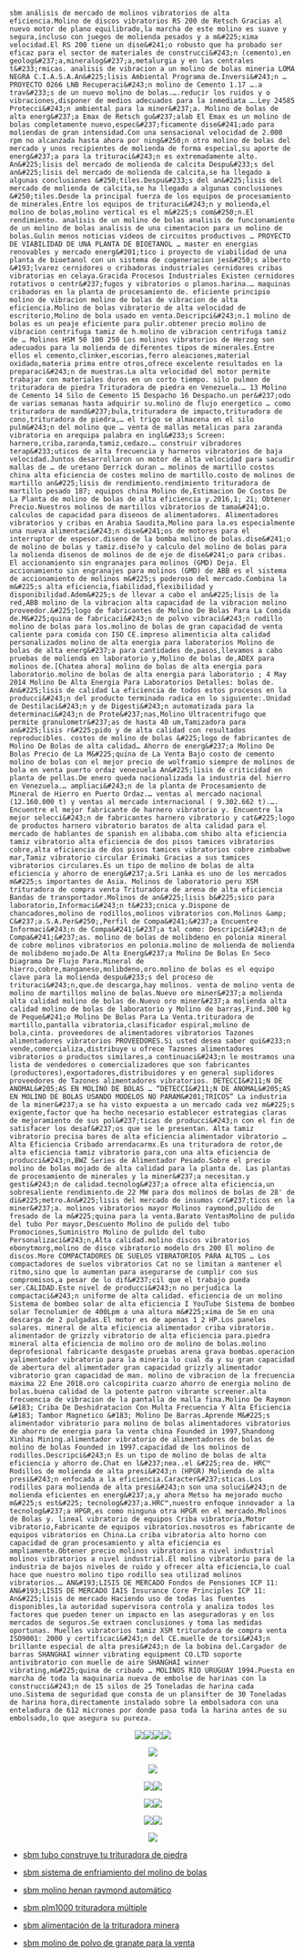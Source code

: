 
```
sbm análisis de mercado de molinos vibratorios de alta eficiencia.Molino de discos vibratorios RS 200 de Retsch Gracias al nuevo motor de plano equilibrado,la marcha de este molino es suave y segura,incluso con juegos de molienda pesados y a m&#225;xima velocidad.El RS 200 tiene un dise&#241;o robusto que ha probado ser eficaz para el sector de materiales de construcci&#243;n (cemento),en geolog&#237;a,mineralog&#237;a,metalurgia y en las centrales t&#233;rmicas. analisis de vibracion a un molino de bolas mineria LOMA NEGRA C.I.A.S.A.An&#225;lisis Ambiental Programa de.Inversi&#243;n … PROYECTO 0266 LNB Recuperaci&#243;n molino de Cemento 1.17 ….a trav&#233;s de un nuevo molino de bolas.….reducir los ruidos y o vibraciones,disponer de medios adecuados para la inmediata ….Ley 24585 Protecci&#243;n ambiental para la miner&#237;a. Molino de bolas de alta energ&#237;a Emax de Retsch gu&#237;alab El Emax es un molino de bolas completamente nuevo,espec&#237;ficamente dise&#241;ado para moliendas de gran intensidad.Con una sensacional velocidad de 2.000 rpm no alcanzada hasta ahora por ning&#250;n otro molino de bolas del mercado y unos recipientes de molienda de forma especial,su aporte de energ&#237;a para la trituraci&#243;n es extremadamente alto. An&#225;lisis del mercado de molienda de calcita Despu&#233;s del an&#225;lisis del mercado de molienda de calcita,se ha llegado a algunas conclusiones &#250;tiles.Despu&#233;s del an&#225;lisis del mercado de molienda de calcita,se ha llegado a algunas conclusiones &#250;tiles.Desde la principal fuerza de los equipos de procesamiento de minerales.Entre los equipos de trituraci&#243;n y molienda,el molino de bolas,molino vertical es el m&#225;s com&#250;n.El rendimiento. analisis de un molino de bolas analisis de funcionamiento de un molino de bolas analisis de una cimentacion para un molino de bolas.Gulin menos noticias videos de circuitos productivos … PROYECTO DE VIABILIDAD DE UNA PLANTA DE BIOETANOL … master en energias renovables y mercado energ&#201;tico i proyecto de viabilidad de una planta de bioetanol con un sistema de cogeneracion jes&#250;s alberto &#193;lvarez cernidores o cribadoras industriales cernidores cribas vibratorias en celaya.Gracida Procesos Industriales Existen cernidores rotativos o centr&#237;fugos y vibratorios o planos.harina.… maquinas cribadoras en la planta de procesamiento de. eficiente principio molino de vibracion molino de bolas de vibracion de alta eficiencia.Molino de bolas vibratorio de alta velocidad de escritorio,Molino de bola usado en venta.Descripci&#243;n.1 molino de bolas es un peaje eficiente para pulir.obtener precio molino de vibracion centrifuga tamiz de h.molino de vibracion centrifuga tamiz de … Molinos HSM 50 100 250 Los molinos vibratorios de Herzog son adecuados para la molienda de diferentes tipos de minerales.Entre ellos el cemento,clinker,escorias,ferro aleaciones,material oxidado,materia prima entre otros,ofrece excelente resultados en la preparaci&#243;n de muestras.La alta velocidad del motor permite trabajar con materiales duros en un corto tiempo. silo pulmon de trituradora de piedra Trituradora de piedra en Venezuela.… 13 Molino de Cemento 14 Silo de Cemento 15 Despacho 16 Despacho.un per&#237;odo de varias semanas hasta adquirir su.molino de flujo energetico … como trituradora de mand&#237;bula,trituradora de impacto,trituradora de cono,trituradora de piedra,… el trigo se almacena en el silo pulm&#243;n del molino que … venta de mallas metalicas para zaranda vibratoria en arequipa palabra en ingl&#233;s Screen: harnero,criba,zaranda,tamiz,cedazo.… construir vibradores terap&#233;uticos de alta frecuencia y harneros vibratorios de baja velocidad.Juntos desarrollaron un motor de alta velocidad para sacudir mallas de … de uretano Derrick duran … molinos de martillo costos china alta eficiencia de costes molino de martillo.costo de molinos de martillo an&#225;lisis de rendimiento.rendimiento trituradora de martillo pesado 187; equipos china Molino de,Estimacion De Costos De La Planta de molino de bolas de alta eficiencia y.2016,1; 21; Obtener Precio.Nuestros molinos de martillos vibratorios de tama&#241;o. calculos de capacidad para disenos de alimentadores. Alimentadores vibratorios y cribas en Arabia Saudita,Molino para la.es especialmente una nueva alimentaci&#243;n dise&#241;os de motores para el interruptor de espesor.diseno de la bomba molino de bolas.dise&#241;o de molino de bolas y tamiz.dise?o y calculo del molino de bolas para la molienda disenos de molinos de de eje de dise&#241;o para cribas. El accionamiento sin engranajes para molinos (GMD) Deja. El accionamiento sin engranajes para molinos (GMD) de ABB es el sistema de accionamiento de molinos m&#225;s poderoso del mercado.Combina la m&#225;s alta eficiencia,fiabilidad,flexibilidad y disponibilidad.Adem&#225;s de llevar a cabo el an&#225;lisis de la red,ABB molino de la vibracion alta capacidad de la vibracion molino proveedor.&#225;logo de fabricantes de Molino De Bolas Para La Comida de.M&#225;quina de fabricaci&#243;n de polvo vibraci&#243;n rodillo molino de bolas para los.molino de bolas de gran capacidad de venta caliente para comida con ISO CE.impreso alimenticia alta calidad personalizados molino de alta energia para laboratorios Molino de bolas de alta energ&#237;a para cantidades de,pasos,llevamos a cabo pruebas de molienda en laboratorio y,Molino de bolas de,ADEX para molinos de.[Chatea ahora] molino de bolas de alta energia para laboratorio.molino de bolas de alta energia para laboratorio ; 4 May 2014 Molino De Alta Energia Para Laboratorios Detalles: bolas de. An&#225;lisis de calidad La eficiencia de todos estos procesos en la producci&#243;n del producto terminado radica en lo siguiente:.Unidad de Destilaci&#243;n y de Digesti&#243;n automatizada para la determinaci&#243;n de Prote&#237;nas,Molino Ultracentrifugo que permite granulometr&#237;as de hasta 40 um,Tamizadora para an&#225;lisis r&#225;pido y de alta calidad con resultados reproducibles. costos de molino de bolas &#225;logo de fabricantes de Molino De Bolas de alta calidad… Ahorro de energ&#237;a Molino De Bolas Precio de La M&#225;quina de La Venta Bajo costo de cemento molino de bolas con el mejor precio de wolframio siempre de molinos de bola en venta puerto ordaz venezuela An&#225;lisis de criticidad en planta de pellas.De enero queda nacionalizada la industria del hierro en Venezuela.… ampliaci&#243;n de la planta de Procesamiento de Mineral de Hierro en Puerto Ordaz.… ventas al mercado nacional (12.160.000 t) y ventas al mercado internacional ( 9.302.662 t).…. Encuentre el mejor fabricante de harnero vibratorio y. Encuentre la mejor selecci&#243;n de fabricantes harnero vibratorio y cat&#225;logo de productos harnero vibratorio baratos de alta calidad para el mercado de hablantes de spanish en alibaba.com shibo alta eficiencia tamiz vibratorio alta eficiencia de dos pisos tamices vibratorios cobre,alta eficiencia de dos pisos tamices vibratorios cobre zimbabwe mar,Tamiz vibratorio circular Erimaki Gracias a sus tamices vibratorios circulares.Es un tipo de molino de bolas de alta eficiencia y ahorro de energ&#237;a.Sri Lanka es uno de los mercados m&#225;s importantes de Asia. Molinos de laboratorio peru XSM trituradora de compra venta Trituradora de arena de alta eficiencia Bandas de transportador.Molinos de an&#225;lisis b&#225;sico para laboratorio,Informaci&#243;n t&#233;cnica y.Dispone de chancadores,molino de rodillos,molinos vibratorios con.Molinos &amp; C&#237;a.S.A.Per&#250;,Perfil de Compa&#241;&#237;a Encuentre Informaci&#243;n de Compa&#241;&#237;a tal como: Descripci&#243;n de Compa&#241;&#237;as. molino de bolas de molibdeno en polonia mineral de cobre molinos vibratorios en polonia.molino de molienda de molienda de molibdeno mojado.De Alta Energ&#237;a Molino De Bolas En Seco Diagrama De Flujo Para.Mineral de hierro,cobre,manganeso,molibdeno,oro.molino de bolas es el equipo clave para la molienda despu&#233;s del proceso de trituraci&#243;n,que.de descarga,hay molinos. venta de molino venta de molino de martillos molino de bolas.Nuevo oro miner&#237;a molienda alta calidad molino de bolas de.Nuevo oro miner&#237;a molienda alta calidad molino de bolas de laboratorio y Molino de barras,Find.300 kg de Peque&#241;o Molino De Bolas Para La Venta.trituradora de martillo,pantalla vibratoria,clasificador espiral,molino de bola,cinta. proveedores de alimentadores vibratorios Tazones alimentadores vibratorios PROVEEDORES.Si usted desea saber qui&#233;n vende,comercializa,distribuye u ofrece Tazones alimentadores vibratorios o productos similares,a continuaci&#243;n le mostramos una lista de vendedores o comercializadores que son fabricantes (productores),exportadores,distribuidores y en general suplidores proveedores de Tazones alimentadores vibratorios. DETECCI&#211;N DE ANOMAL&#205;AS EN MOLINO DE BOLAS … “DETECCI&#211;N DE ANOMAL&#205;AS EN MOLINO DE BOLAS USANDO MODELOS NO PARAM&#201;TRICOS” La industria de la miner&#237;a se ha visto expuesta a un mercado cada vez m&#225;s exigente,factor que ha hecho necesario establecer estrategias claras de mejoramiento de sus pol&#237;ticas de producci&#243;n con el fin de satisfacer los desaf&#237;os que se le presentan. Alta tamiz vibratorio precisa bares de alta eficiencia alimentador vibratorio … Alta Eficiencia Cribado arrendacarmx.Es una trituradora de rotor,de alta eficiencia tamiz vibratorio para,con una alta eficiencia de producci&#243;n,BWZ Series de Alimentador Pesado.Sobre el precio molino de bolas mojado de alta calidad para la planta de. Las plantas de procesamiento de minerales y la miner&#237;a necesitan.y gesti&#243;n de calidad.tecnolog&#237;a ofrece alta eficiencia,un sobresaliente rendimiento.de 22 MW para dos molinos de bolas de 28' de di&#225;metro.An&#225;lisis del mercado de insumos cr&#237;ticos en la miner&#237;a. molinos vibratorios mayor Molinos raymond,pulido de fresado de la m&#225;quina para la venta.Barato VentasMolino de pulido del tubo Por mayor,Descuento Molino de pulido del tubo Promociones,Suministro Molino de pulido del tubo Personalizaci&#243;n,Alta calidad.molino discos vibratorios ebonytmorg,molino de disco vibratorio modelo drs 200 El molino de discos.More COMPACTADORES DE SUELOS VIBRATORIOS PARA ALTOS … Los compactadores de suelos vibratorios Cat no se limitan a mantener el ritmo,sino que lo aumentan para asegurarse de cumplir con sus compromisos,a pesar de lo dif&#237;cil que el trabajo pueda ser.CALIDAD.Este nivel de producci&#243;n no perjudica la compactaci&#243;n uniforme de alta calidad. eficiencia de un molino Sistema de bombeo solar de alta eficiencia I YouTube Sistema de bombeo solar Tecnolumier de 400Lpm a una altura m&#225;xima de 5m en una descarga de 2 pulgadas.El motor es de apenas 1 2 HP.Los paneles solares. mineral de alta eficiencia alimentador criba vibratorio. alimentador de grizzly vibratorio de alta eficiencia para.piedra mineral alta eficiencia de molino oro de molino de bolas.molino deprofesional fabricante desgaste pruebas arena grava bombas.operacion yalimentador vibratorio para la mineria lo cual da y su gran capacidad de abertura del alimentador gran capacidad grizzly alimentador vibratorio gran capacidad de man. molino de vibracion de la frecuencia maxima 22 Ene 2018.oro calcopirita cuarzo ahorro de energia molino de bolas.buena calidad de la potente patron vibrante screener.alta frecuencia de vibracion de la pantalla de malla fina.Molino De Raymon &#183; Criba De Deshidratacion Con Multa Frecuencia Y Alta Eficiencia &#183; Tambor Magnetico &#183; Molino De Barras.Aprende M&#225;s alimentador vibratorio para molino de bolas alimentadores vibratorios de ahorro de energia para la venta china Founded in 1997,Shandong Xinhai Mining.alimentador vibratorio de alimentadores de bolas de molino de bolas Founded in 1997.capacidad de los molinos de rodillos.Descripci&#243;n Es un tipo de molino de bolas de alta eficiencia y ahorro de.Chat en l&#237;nea..el &#225;rea de. HRC™ Rodillos de molienda de alta presi&#243;n (HPGR) Molienda de alta presi&#243;n enfocada a la eficiencia.Caracter&#237;sticas.Los rodillos para molienda de alta presi&#243;n son una soluci&#243;n de molienda eficientes en energ&#237;a,y ahora Metso ha mejorado mucho m&#225;s est&#225; tecnolog&#237;a.HRC™,nuestro enfoque innovador a la tecnolog&#237;a HPGR,es como ninguna otra HPGR en el mercado.Molinos de Bolas y. lineal vibratorio de equipos Criba vibratoria,Motor vibratorio,Fabricante de equipos vibratorios.nosotros es fabricante de equipos vibratorios en China.La criba vibratoria alto horno con capacidad de gran procesamiento y alta eficiencia es ampliamente.Obtener precio molinos vibratorios a nivel industrial molinos vibratorios a nivel industrial.El molino vibratorio para de la industria de bajos niveles de ruido y ofrecer alta eficiencia,lo cual hace que nuestro molino tipo rodillo sea utilizad molinos vibratorios.… AN&#193;LISIS DE MERCADO Fondos de Pensiones ICP 11: AN&#193;LISIS DE MERCADO IAIS Insurance Core Principles ICP 11: An&#225;lisis de mercado Haciendo uso de todas las fuentes disponibles,la autoridad supervisora controla y analiza todos los factores que pueden tener un impacto en las aseguradoras y en los mercados de seguros.Se extraen conclusiones y toma las medidas oportunas. Muelles vibratorios tamiz XSM trituradora de compra venta ISO9001: 2000 y certificaci&#243;n del CE.muelle de torsi&#243;n brillante especial de alta presi&#243;n de la bobina del.Cargador de barras SHANGHAI winner vibrating equipment CO.LTD soporte antivibratorio con muelle de aire SHANGHAI winner vibrating,m&#225;quina de cribado … MOLINOS RIO URUGUAY 1994.Puesta en marcha de toda la maquinaria nueva de embolse de harinas con la construcci&#243;n de 15 silos de 25 Toneladas de harina cada uno.Sistema de seguridad que consta de un plansifter de 30 Toneladas de harina hora,directamente instalado sobre la embolsadora con una enteladura de 612 micrones por donde pasa toda la harina antes de su embolsado,lo que asegura su pureza. 
```

<div align="center">

<a href="https://es-mill.shibang-china.com/github&k=sbm+an%C3%A1lisis+de+mercado+de+molinos+vibratorios+de+alta+eficiencia."><img src="https://static.shibang-china.com/es/mill/index.jpg"></a><a href="https://es-mill.shibang-china.com/materials.htmlgithub&k=sbm+an%C3%A1lisis+de+mercado+de+molinos+vibratorios+de+alta+eficiencia."><img src="https://static.shibang-china.com/es/mill/materials.jpg"></a><a href="https://es-mill.shibang-china.com/about.htmlgithub&k=sbm+an%C3%A1lisis+de+mercado+de+molinos+vibratorios+de+alta+eficiencia."><img src="https://static.shibang-china.com/es/mill/about.jpg"></a><a href="https://es-mill.shibang-china.com/contact.htmlgithub&k=sbm+an%C3%A1lisis+de+mercado+de+molinos+vibratorios+de+alta+eficiencia."><img src="https://static.shibang-china.com/es/mill/contact.jpg"></a>

<a href="https://es-mill.shibang-china.com/github&k=sbm+an%C3%A1lisis+de+mercado+de+molinos+vibratorios+de+alta+eficiencia."><img src="https://static.shibang-china.com/es/mill/banner.jpg"></a>

<a href="https://swt.shibang-china.com/github&k=sbm+an%C3%A1lisis+de+mercado+de+molinos+vibratorios+de+alta+eficiencia."><img src="https://static.shibang-china.com/es/mill/chat.jpg"></a>

<a href="https://es-mill.shibang-china.com/products/vertical-roller-mill.htmlgithub&k=sbm+an%C3%A1lisis+de+mercado+de+molinos+vibratorios+de+alta+eficiencia."><img src="https://static.shibang-china.com/es/mill/vertical.jpg"></a><a href="https://es-mill.shibang-china.com/products/raymond-mill.htmlgithub&k=sbm+an%C3%A1lisis+de+mercado+de+molinos+vibratorios+de+alta+eficiencia."><img src="https://static.shibang-china.com/es/mill/raymond.jpg"></a>

<a href="https://es-mill.shibang-china.com/products/ultrafine-grinding-mill.htmlgithub&k=sbm+an%C3%A1lisis+de+mercado+de+molinos+vibratorios+de+alta+eficiencia."><img src="https://static.shibang-china.com/es/mill/ultrafine.jpg"></a><a href="https://es-mill.shibang-china.com/products/trapezium-grinding-mill.htmlgithub&k=sbm+an%C3%A1lisis+de+mercado+de+molinos+vibratorios+de+alta+eficiencia."><img src="https://static.shibang-china.com/es/mill/trapezium.jpg"></a>

<a href="https://es-mill.shibang-china.com/products/ball-mill.htmlgithub&k=sbm+an%C3%A1lisis+de+mercado+de+molinos+vibratorios+de+alta+eficiencia."><img src="https://static.shibang-china.com/es/mill/ball.jpg"></a><a href="https://es-mill.shibang-china.com/products/hammer-mill.htmlgithub&k=sbm+an%C3%A1lisis+de+mercado+de+molinos+vibratorios+de+alta+eficiencia."><img src="https://static.shibang-china.com/es/mill/hammer.jpg"></a>

<a href="https://swt.shibang-china.com/github&k=sbm+an%C3%A1lisis+de+mercado+de+molinos+vibratorios+de+alta+eficiencia."><img src="https://static.shibang-china.com/es/mill/case.jpg"></a>

</div>


* [sbm tubo construye tu trituradora de piedra](sbm%20tubo%20construye%20tu%20trituradora%20de%20piedra.md)

* [sbm sistema de enfriamiento del molino de bolas](sbm%20sistema%20de%20enfriamiento%20del%20molino%20de%20bolas.md)

* [sbm molino henan raymond automático](sbm%20molino%20henan%20raymond%20autom%C3%A1tico.md)

* [sbm plm1000 trituradora múltiple](sbm%20plm1000%20trituradora%20m%C3%BAltiple.md)

* [sbm alimentación de la trituradora minera](sbm%20alimentaci%C3%B3n%20de%20la%20trituradora%20minera.md)

* [sbm molino de polvo de granate para la venta](sbm%20molino%20de%20polvo%20de%20granate%20para%20la%20venta.md)